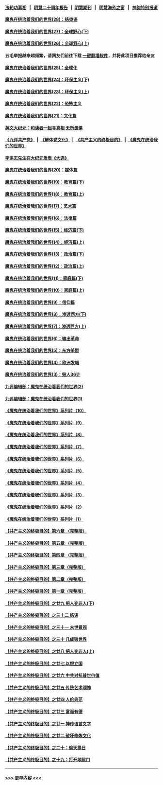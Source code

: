 #### [法轮功真相](https://github.com/gfw-breaker/truth/blob/master/README.md?t=0) &nbsp;&nbsp;|&nbsp;&nbsp; [明慧二十周年报告](https://github.com/gfw-breaker/mh-reports/blob/master/README.md?t=0) &nbsp;&nbsp;|&nbsp;&nbsp;[明慧期刊](https://github.com/gfw-breaker/mh-qikan) &nbsp;&nbsp;|&nbsp;&nbsp; [明慧海外之窗](https://github.com/gfw-breaker/mh-news/blob/master/README.md?t=0) &nbsp;&nbsp;|&nbsp;&nbsp; [神韵特别报道](https://github.com/gfw-breaker/mh-news/blob/master/shenyun.md?t=0)
#### [魔鬼在统治着我们的世界(28)：结束语](../pages/nsc422/n10936246.md?t=06230852) 
#### [魔鬼在统治着我们的世界(27)：全球野心(下)](../pages/nsc422/n10928319.md?t=06230852) 
#### [魔鬼在统治着我们的世界(26)：全球野心(上)](../pages/nsc422/n10900318.md?t=06230852) 
#### 五毛举报越来越频繁，请网友们前往下载 [一键翻墙软件](https://github.com/gfw-breaker/ssr-accounts)，并将此项目推荐给亲友
#### [魔鬼在统治着我们的世界(25)：全球化](../pages/nsc422/n10788205.md?t=06230852) 
#### [魔鬼在统治着我们的世界(24)：环保主义(下)](../pages/nsc422/n10695307.md?t=06230852) 
#### [魔鬼在统治着我们的世界(23)：环保主义(上)](../pages/nsc422/n10688613.md?t=06230852) 
#### [魔鬼在统治着我们的世界(22)：恐怖主义](../pages/nsc422/n10614727.md?t=06230852) 
#### [魔鬼在统治着我们的世界(21)：文化篇](../pages/nsc422/n10597706.md?t=06230852) 
#### [英文大纪元：和读者一起寻真相 无所畏惧](../pages/nsc422/n12542027.md?t=06230852) 
#### [《九评共产党》](https://github.com/begood0513/9ping.md/blob/master/README.md) &nbsp;|&nbsp; [《解体党文化》](../../../../jtdwh.md/blob/master/README.md)  &nbsp;|&nbsp; [《共产主义的终极目的》](../../../../gczydzjmd.md/blob/master/README.md) &nbsp;|&nbsp; [《魔鬼在统治我们的世界》](../../../../mgztzwmdsj.md/blob/master/README.md) 
#### [李洪志先生在大纪元发表《大选》](../pages/nsc422/n12534746.md?t=06230852) 
#### [魔鬼在统治着我们的世界(20)：媒体篇](../pages/nsc422/n10586579.md?t=06230852) 
#### [魔鬼在统治着我们的世界(19)：教育篇(下)](../pages/nsc422/n10564808.md?t=06230852) 
#### [魔鬼在统治着我们的世界(18)：教育篇(上)](../pages/nsc422/n10526970.md?t=06230852) 
#### [魔鬼在统治着我们的世界(17)：艺术篇](../pages/nsc422/n10499093.md?t=06230852) 
#### [魔鬼在统治着我们的世界(16)：法律篇](../pages/nsc422/n10485969.md?t=06230852) 
#### [魔鬼在统治着我们的世界(15)：经济篇(下)](../pages/nsc422/n10469975.md?t=06230852) 
#### [魔鬼在统治着我们的世界(14)：经济篇(上)](../pages/nsc422/n10457370.md?t=06230852) 
#### [魔鬼在统治着我们的世界(13)：政治篇(下)](../pages/nsc422/n10448270.md?t=06230852) 
#### [魔鬼在统治着我们的世界(12)：政治篇(上)](../pages/nsc422/n10444576.md?t=06230852) 
#### [魔鬼在统治着我们的世界(11)：家庭篇(下)](../pages/nsc422/n10440961.md?t=06230852) 
#### [魔鬼在统治着我们的世界(10)：家庭篇(上)](../pages/nsc422/n10435448.md?t=06230852) 
#### [魔鬼在统治着我们的世界(9)：信仰篇](../pages/nsc422/n10432159.md?t=06230852) 
#### [魔鬼在统治着我们的世界(8)：渗透西方(下)](../pages/nsc422/n10429603.md?t=06230852) 
#### [魔鬼在统治着我们的世界(7)：渗透西方(上)](../pages/nsc422/n10426013.md?t=06230852) 
#### [魔鬼在统治着我们的世界(6)：输出革命](../pages/nsc422/n10421536.md?t=06230852) 
#### [魔鬼在统治着我们的世界(5)：东方杀戮](../pages/nsc422/n10417707.md?t=06230852) 
#### [魔鬼在统治着我们的世界(4)：欧洲发端](../pages/nsc422/n10414890.md?t=06230852) 
#### [魔鬼在统治着我们的世界(3)：毁人36计](../pages/nsc422/n10411583.md?t=06230852) 
#### [九评编辑部：魔鬼在统治着我们的世界(2)](../pages/nsc422/n10410036.md?t=06230852) 
#### [九评编辑部：魔鬼在统治着我们的世界(1)](../pages/nsc422/n10406825.md?t=06230852) 
#### [《魔鬼在统治着我们的世界》系列片（10）](../pages/nsc422/n12292670.md?t=06230852) 
#### [《魔鬼在统治着我们的世界》系列片（9）](../pages/nsc422/n12290859.md?t=06230852) 
#### [《魔鬼在统治着我们的世界》系列片（8）](../pages/nsc422/n12287445.md?t=06230852) 
#### [《魔鬼在统治着我们的世界》系列片（7）](../pages/nsc422/n12283425.md?t=06230852) 
#### [《魔鬼在统治着我们的世界》系列片（6）](../pages/nsc422/n12282314.md?t=06230852) 
#### [《魔鬼在统治着我们的世界》系列片（5）](../pages/nsc422/n12281419.md?t=06230852) 
#### [《魔鬼在统治着我们的世界》系列片（4）](../pages/nsc422/n12274024.md?t=06230852) 
#### [《魔鬼在统治着我们的世界》系列片（3）](../pages/nsc422/n12271322.md?t=06230852) 
#### [《魔鬼在统治着我们的世界》系列片（2）](../pages/nsc422/n12269049.md?t=06230852) 
#### [《魔鬼在统治着我们的世界》系列片（1）](../pages/nsc422/n12267575.md?t=06230852) 
#### [【共产主义的终极目的】第六章 （完整版）](../pages/nsc422/n11428913.md?t=06230852) 
#### [【共产主义的终极目的】第五章 （完整版）](../pages/nsc422/n11428912.md?t=06230852) 
#### [【共产主义的终极目的】第四章 （完整版）](../pages/nsc422/n11428907.md?t=06230852) 
#### [【共产主义的终极目的】第三章（完整版）](../pages/nsc422/n11428848.md?t=06230852) 
#### [【共产主义的终极目的】第二章（完整版）](../pages/nsc422/n11428831.md?t=06230852) 
#### [【共产主义的终极目的】第一章（完整版）](../pages/nsc422/n11417651.md?t=06230852) 
#### [【共产主义的终极目的】之廿九 把人变非人(下)](../pages/nsc422/n11344140.md?t=06230852) 
#### [【共产主义的终极目的】之三十二 结语](../pages/nsc422/n11360535.md?t=06230852) 
#### [【共产主义的终极目的】之三十一 末世景观](../pages/nsc422/n11351129.md?t=06230852) 
#### [【共产主义的终极目的】之三十 几成狼世界](../pages/nsc422/n11348280.md?t=06230852) 
#### [【共产主义的终极目的】之廿八 把人变非人(上)](../pages/nsc422/n11340492.md?t=06230852) 
#### [【共产主义的终极目的】之廿七 以恨立国](../pages/nsc422/n11336944.md?t=06230852) 
#### [【共产主义的终极目的】之廿六 中共对抗普世价值](../pages/nsc422/n11324785.md?t=06230852) 
#### [【共产主义的终极目的】之廿五 传统艺术颂神](../pages/nsc422/n11296396.md?t=06230852) 
#### [【共产主义的终极目的】之廿四 人伦典范](../pages/nsc422/n11296397.md?t=06230852) 
#### [【共产主义的终极目的】之廿三 富而有德](../pages/nsc422/n11283598.md?t=06230852) 
#### [【共产主义的终极目的】之廿一 神传语言文字](../pages/nsc422/n11263265.md?t=06230852) 
#### [【共产主义的终极目的】之廿二 破坏修炼文化](../pages/nsc422/n11245728.md?t=06230852) 
#### [【共产主义的终极目的】之二十：偷天换日](../pages/nsc422/n11238846.md?t=06230852) 
#### [【共产主义的终极目的】之十九：打开地狱门](../pages/nsc422/n11206376.md?t=06230852) 

----
#### [ >>> 更早内容 <<< ](../indexes/nsc422-earlier.md)
